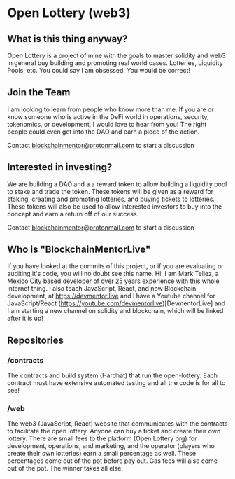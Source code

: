 # Open Lottery (web3)

## What is this thing anyway?

Open Lottery is a project of mine with the goals to master solidity and web3 in general buy building and promoting real world cases. Lotteries, Liquidity Pools, etc. You could say I am obsessed. You would be correct!

## Join the Team

I am looking to learn from people who know more than me. If you are or know someone who is active in the DeFi world in operations, security, tokenomics, or development, I would love to hear from you! The right people could even get into the DAO and earn a piece of the action.

Contact blockchainmentor@protonmail.com to start a discussion

## Interested in investing?

We are building a DAO and a a reward token to allow building a liquidity pool to stake and trade the token. These tokens will be given as a reward for staking, creating and promoting lotteries, and buying tickets to lotteries. These tokens will also be used to allow interested investors to buy into the concept and earn a return off of our success.


Contact blockchainmentor@protonmail.com to start a discussion

## Who is "BlockchainMentorLive"

If you have looked at the commits of this project, or if you are evaluating or auditing it's code, you will no doubt see this name. Hi, I am Mark Tellez, a Mexico City based developer of over 25 years experience with this whole internet thing. I also teach JavaScript, React, and now Blockchain development, at https://devmentor.live and I have a Youtube channel for JavaScript/React (https://youtube.com/devmentorlive)[DevmentorLive] and I am starting a new channel on solidity and blockchain, which will be linked after it is up!

## Repositories

### /contracts

The contracts and build system (Hardhat) that run the open-lottery. Each contract must have extensive automated testing and all the code is for all to see!

### /web

The web3 (JavaScript, React) website that communicates with the contracts to facilitate the open lottery. Anyone can buy a ticket and create their own lottery. There are small fees to the platform (Open Lottery org) for development, operations, and marketing, and the operator (players who create their own lotteries) earn a small percentage as well. These percentages come out of the pot before pay out. Gas fees will also come out of the pot. The winner takes all else.

